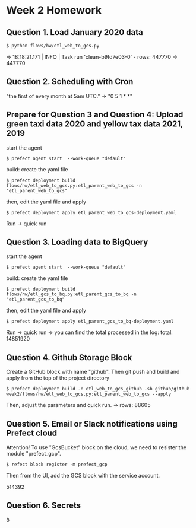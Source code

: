 # Week 2 Homework

## Question 1. Load January 2020 data

```
$ python flows/hw/etl_web_to_gcs.py
```
=> 18:18:21.171 | INFO    | Task run 'clean-b9fd7e03-0' - rows: 447770
=> 447770

## Question 2. Scheduling with Cron
"the first of every month at 5am UTC." => "0 5 1 * *"

## Prepare for Question 3 and Question 4: Upload green taxi data 2020 and yellow tax data 2021, 2019
start the agent
```
$ prefect agent start  --work-queue "default"

```
build: create the yaml file
```
$ prefect deployment build flows/hw/etl_web_to_gcs.py:etl_parent_web_to_gcs -n "etl_parent_web_to_gcs"
```
then, edit the yaml file and apply
```
$ prefect deployment apply etl_parent_web_to_gcs-deployment.yaml

```

Run -> quick run

## Question 3. Loading data to BigQuery
start the agent
```
$ prefect agent start  --work-queue "default"

```
build: create the yaml file
```
$ prefect deployment build flows/hw/etl_gcs_to_bq.py:etl_parent_gcs_to_bq -n "etl_parent_gcs_to_bq"
```
then, edit the yaml file and apply
```
$ prefect deployment apply etl_parent_gcs_to_bq-deployment.yaml

```
Run -> quick run
=> you can find the total processed in the log:
total: 14851920

## Question 4. Github Storage Block
Create a GitHub block with name "github".
Then git push and build and apply from the top of the project directory
```
$ prefect deployment build -n etl_web_to_gcs_github -sb github/github  week2/flows/hw/etl_web_to_gcs.py:etl_parent_web_to_gcs --apply
```
Then, adjust the parameters and quick run.
=> rows: 88605

## Question 5. Email or Slack notifications using Prefect cloud
Attention! To use "GcsBucket" block on the cloud, we need to resister the module "prefect_gcp".
```
$ refect block register -m prefect_gcp
```
Then from the UI, add the GCS block with the service account.

514392

## Question 6. Secrets
8



